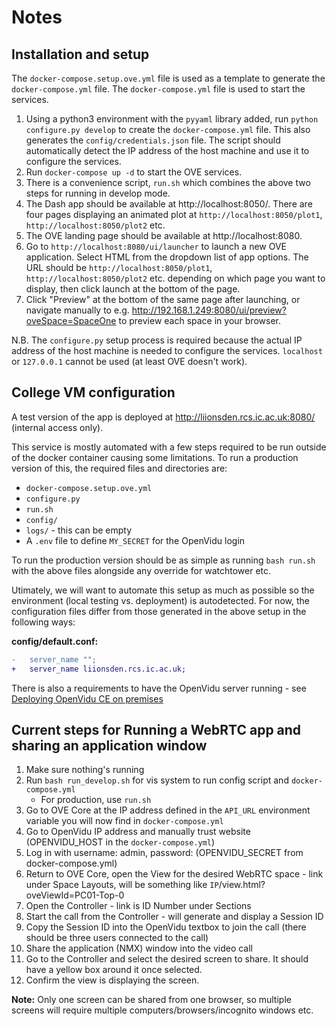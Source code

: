 # Notes

## Installation and setup

The `docker-compose.setup.ove.yml` file is used as a template to generate the `docker-compose.yml` file. The `docker-compose.yml` file is used to start the services.

1. Using a python3 environment with the `pyyaml` library added, run `python configure.py develop` to create the `docker-compose.yml` file. This also generates the `config/credentials.json` file. The script should automatically detect the IP address of the host machine and use it to configure the services.
2. Run `docker-compose up -d` to start the OVE services.
3. There is a convenience script, `run.sh` which combines the above two steps for running in develop mode.
4. The Dash app should be available at http://localhost:8050/. There are four pages displaying an animated plot at `http://localhost:8050/plot1`, `http://localhost:8050/plot2` etc. <!-- markdownlint-disable-line MD034 -->
5. The OVE landing page should be available at http://localhost:8080. <!-- markdownlint-disable-line MD034 -->
6. Go to `http://localhost:8080/ui/launcher` to launch a new OVE application. Select HTML from the dropdown list of app options. The URL should be `http://localhost:8050/plot1`, `http://localhost:8050/plot2` etc. depending on which page you want to display, then click launch at the bottom of the page.
7. Click "Preview" at the bottom of the same page after launching, or navigate manually to e.g. http://192.168.1.249:8080/ui/preview?oveSpace=SpaceOne to preview each space in your browser. <!-- markdownlint-disable-line MD034 -->

N.B. The `configure.py` setup process is required because the actual IP address of the host machine is needed to configure the services. `localhost` or `127.0.0.1` cannot be used (at least OVE doesn't work).

## College VM configuration

A test version of the app is deployed at http://liionsden.rcs.ic.ac.uk:8080/ (internal access only). <!-- markdownlint-disable-line MD034 -->

This service is mostly automated with a few steps required to be run outside of the docker container causing some limitations. To run a production version of this, the required files and directories are:

- `docker-compose.setup.ove.yml`
- `configure.py`
- `run.sh`
- `config/`
- `logs/` - this can be empty
- A `.env` file to define `MY_SECRET` for the OpenVidu login

To run the production version should be as simple as running `bash run.sh` with the above files alongside any override for watchtower etc.

Utimately, we will want to automate this setup as much as possible so the environment (local testing vs. deployment) is autodetected. For now, the configuration files differ from those generated in the above setup in the following ways:

**config/default.conf:**

```diff
-   server_name "";
+   server_name liionsden.rcs.ic.ac.uk;
```

There is also a requirements to have the OpenVidu server running - see [Deploying OpenVidu CE on premises](https://docs.openvidu.io/en/stable/deployment/ce/on-premises/)

## Current steps for Running a WebRTC app and sharing an application window

1. Make sure nothing's running
2. Run `bash run_develop.sh` for vis system to run config script and `docker-compose.yml`
   - For production, use `run.sh`
3. Go to OVE Core at the IP address defined in the `API_URL` environment variable you will now find in `docker-compose.yml`
4. Go to OpenVidu IP address and manually trust website (OPENVIDU_HOST in the `docker-compose.yml`)
5. Log in with username: admin, password: (OPENVIDU_SECRET from docker-compose.yml)
6. Return to OVE Core, open the View for the desired WebRTC space - link under Space Layouts, will be something like `IP`/view.html?oveViewId=PC01-Top-0
7. Open the Controller - link is ID Number under Sections
8. Start the call from the Controller - will generate and display a Session ID
9. Copy the Session ID into the OpenVidu textbox to join the call (there should be three users connected to the call)
10. Share the application (NMX) window into the video call
11. Go to the Controller and select the desired screen to share. It should have a yellow box around it once selected.
12. Confirm the view is displaying the screen.

**Note:** Only one screen can be shared from one browser, so multiple screens will require multiple computers/browsers/incognito windows etc.
